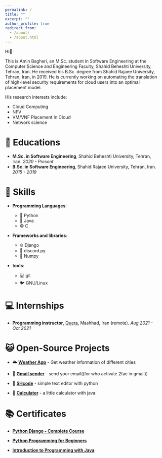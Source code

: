 ```yaml
---
permalink: /
title: ""
excerpt: ""
author_profile: true
redirect_from: 
  - /about/
  - /about.html
---
```



<span class='anchor' id='about-me'></span>

Hi👋

This is Amin Bagheri, an M.Sc. student in Software Engineering at the Computer Science and Engineering Faculty, Shahid Beheshti University, Tehran, Iran. He received his B.Sc. degree from Shahid Rajaee University, Tehran, Iran, in 2019. He is currently working on automating the translation of high-level security requirements for cloud users into an optimal placement model.

His research interests include:
- Cloud Computing
- NFV
- VM/VNF Placement In Cloud
- Network science


# 📖 Educations
- **M.Sc. in Software Engineering**, Shahid Beheshti University, Tehran, Iran. *2020 - Present* 
- **B.Sc. in Software Engineering**, Shahid Rajaee University, Tehran, Iran. *2015 - 2019* 


# 💪 Skills
- **Programming Languages**:
  
  - 🐍 Python
  - 🍵 Java
  - ©️ C
- **Frameworks and libraries**:

  - 🌐 Django
  - 🤖 discord.py
  - 🔢 Numpy
- **tools**:

  - 💻 git
  - 🐦 GNU/Linux

# 💻 Internships
- **Programming instructor**,  [Quera](https://quera.org), Mashhad, Iran (remote). *Aug 2021 – Oct 2021*


# 😺 Open-Source Projects
- 🌥️ [**Weather App**](https://github.com/shahriaarrr/Weather_App) -  Get weather information of different cities

- 📧 [**Gmail sender**](https://github.com/shahriaarrr/gmail-sender) -  send your email((for who activate 2fac in gmail))

- 📄 [**SHcode**](https://github.com/shahriaarrr/SHcode) -  simple text editor with python 

- 🧮 [**Calculator**](https://github.com/shahriaarrr/Calculator-java) -  a little calculator with java


# 📚 Certificates
- **[Python Django - Complete Course](https://www.udemy.com/certificate/UC-9e013501-dfe1-4913-9634-4a796eb4fa21/)**

- **[Python Programming for Beginners](https://maktabkhooneh.org/certificates/MK-IG03DN/)**

- **[Introduction to Programming with Java](https://maktabkhooneh.org/certificates/MK-W36L7A/)**